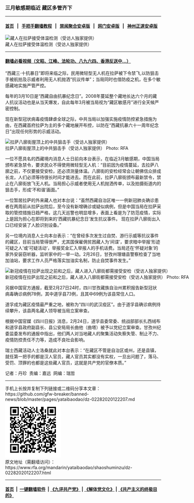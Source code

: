 ### 三月敏感期临近 藏区多管齐下
------------------------

#### [首页](https://github.com/gfw-breaker/banned-news/blob/master/README.md) &nbsp;&nbsp;|&nbsp;&nbsp; [手把手翻墙教程](https://github.com/gfw-breaker/guides/wiki) &nbsp;&nbsp;|&nbsp;&nbsp; [禁闻聚合安卓版](https://github.com/gfw-breaker/bn-android) &nbsp;&nbsp;|&nbsp;&nbsp; [网门安卓版](https://github.com/oGate2/oGate) &nbsp;&nbsp;|&nbsp;&nbsp; [神州正道安卓版](https://github.com/SzzdOgate/update) 



<div id="headerimg">
 <img alt="藏人在拉萨接受体温检测（受访人独家提供）" src="https://www.rfa.org/mandarin/yataibaodao/shaoshuminzu/dz-02282020122207.html/m0228-dz-photo1.jpg/@@images/4c6e5e7f-3e88-4871-ae83-c793abfdf5c3.jpeg" title="藏人在拉萨接受体温检测（受访人独家提供）"/>
 <div id="headerimgcontents">
  <div id="headerimgcaption">
   <span>
    藏人在拉萨接受体温检测（受访人独家提供）
   </span>
   <!-- zoomattribute -->
  </div>
  <!-- headerimgcaption -->
 </div>
 <!-- headerimagecontents -->
</div>

<hr/>


#### [翻墙必看视频（文昭、江峰、法轮功、八九六四、香港反送中...）](https://github.com/gfw-breaker/banned-news/blob/master/pages/link3.md)

<div id="storytext">
 <div>
  <div class="slot_header">
  </div>
 </div>
 <p>
 </p>
 <p>
  “西藏三·十抗暴日”即将来临之际，民用微轻型无人机在拉萨被下令禁飞,以防狙击手被航拍及示威者利用无人机抛洒“抗议传单”；当局同时也借防疫之机，在多个敏感藏地实施严管严控。
 </p>
 <p>
  每年的3月10日是“西藏自由抗暴纪念日”。2008年蔓延整个藏地长达六个月的藏人抗议活动也是从当天爆发，自此每年3月被当局视为“藏区敏感月”进行全天候严密控制。
 </p>
 <p>
 </p>
 <p>
 </p>
 <p>
  现在新型冠状病毒疫情肆虐全球之际，中共当局以加强实施疫情防控紧急措施为由，在西藏首府拉萨为主的多个藏地展开布控，以防在“西藏抗暴六十一周年纪念日”出现任何形势的示威活动。
 </p>
 <p>
 </p>
 <p>
  <div class="image-inline captioned" style="width:900px;">
   <div style="width:900px;">
    <img alt="拉萨八廓街屋顶上的中共狙击手（受访人独家提供）" src="https://www.rfa.org/mandarin/yataibaodao/shaoshuminzu/dz-02282020122207.html/m0228-dz-photo2.jpg" title="拉萨八廓街屋顶上的中共狙击手（受访人独家提供）"/>
   </div>
   <div class="image-caption">
    <span style="width:900px;">
     拉萨八廓街屋顶上的中共狙击手（受访人独家提供）
    </span>
    <span class="copyright">
     Photo: RFA
    </span>
   </div>
  </div>
 </p>
 <p>
  一位不愿具名的西藏境内消息人士日前向本台表示，在临近3月敏感期，中国当局颁布紧急禁令，要求民众不得使用微轻型无人机：“目前因为疫情蔓延，去拉萨八廓之前，不仅要接受安检，还必须测量体温。八廓街的安检经常会让朝佛信众排成长龙，人们必须等待很长时间才能进去。而在此前，拉萨八廓街颁布最新禁令，禁止在八廓街放飞无人机。当局担心示威者使用无人机抛洒传单，以及拍摄街道内的狙击手，形成‘不和谐’画面。”
 </p>
 <p>
  一位暂居拉萨的外来藏人也对本台说：“虽然西藏自治区唯一一例新冠肺炎确诊患者在两周前从拉萨出院后，至今没有新增确诊或疑似病例，但是中国当局在拉萨采取的管控措施日趋严格，这几天巡警也明显增多，表面上看是为了防范疫情，实际上是因为担心在即将到来的‘西藏抗暴纪念日’发生抗议事件。 现在拉萨八廓街出入口已经安装了人脸识别设备。”
 </p>
 <p>
  另一位境内消息人士向本台表示：“在曾经多次发生过自焚、游行示威等抗议事件的藏区，目前当局管得很严，尤其国保雇佣贫困藏人为‘间谍’，要求暗中举报‘形迹可疑之人’或‘可疑活动’，举报奖金汇入举报人的手机话费。当局还在‘怀疑对象’的家外安装窃听器，监听家中的一举一动。2月26日，甘孜州理塘县警察检查了当地加油站，要求工作人员严格落实加油实名制，防止自焚事件发生。”
 </p>
 <p>
 </p>
 <p>
  <div class="image-inline captioned" style="width:900px;">
   <div style="width:900px;">
    <img alt="新冠疫情在拉萨出现之前和之后，藏人进入八廓街都需接受安检（受访人独家提供）" src="https://www.rfa.org/mandarin/yataibaodao/shaoshuminzu/dz-02282020122207.html/m0228-dz-photo3.jpg" title="新冠疫情在拉萨出现之前和之后，藏人进入八廓街都需接受安检（受访人独家提供）"/>
   </div>
   <div class="image-caption">
    <span style="width:900px;">
     新冠疫情在拉萨出现之前和之后，藏人进入八廓街都需接受安检（受访人独家提供）
    </span>
    <span class="copyright">
     Photo: RFA
    </span>
   </div>
  </div>
 </p>
 <p>
  另据中国官方通报，截至2月27日24时，四川甘孜藏族自治州累积报告新型冠状病毒确诊病例78例，其中道孚县73例，且其中69例为该县常住人口。
 </p>
 <p>
  道孚成为藏区疫情最严重之地，被称为“四川的武汉疫区”。由于道孚县确诊病例持续攀升，该县两名藏人领导被当局立案审查。
 </p>
 <p>
  根据中国官媒《四川日报》消息，2月24日，道孚县委常委、统战部部长扎西绒布和道孚县政府副县长、县公安局局长曲他（曲塔）被予以党纪立案审查。甘孜州纪委监委发布的通报中指出，他们两人对当地藏人的聚集活动失察失管、制止不力、疫情防控责任不力等，造成不良社会影响。
 </p>
 <p>
  瑞士西藏活动人士洛桑就此对本台表示：“在藏区不管是自治区或州，还是县镇，就任第一把手的都是汉人官员，藏人官员其实都没有实权，一旦出问题了，落马、受罚、顶罪的也都是这些藏人官员，这就是共产党的官僚本质。”
 </p>
 <p>
 </p>
 <p>
  记者：丹珍  责编：嘉远  网编：瑞哲
 </p>
</div>

<hr/>
手机上长按并复制下列链接或二维码分享本文章：<br/>
https://github.com/gfw-breaker/banned-news/blob/master/pages/yataibaodao/dz-02282020122207.md <br/>
<a href='https://github.com/gfw-breaker/banned-news/blob/master/pages/yataibaodao/dz-02282020122207.md'><img src='https://github.com/gfw-breaker/banned-news/blob/master/pages/yataibaodao/dz-02282020122207.md.png'/></a> <br/>
原文地址（需翻墙访问）：https://www.rfa.org/mandarin/yataibaodao/shaoshuminzu/dz-02282020122207.html


------------------------
#### [首页](https://github.com/gfw-breaker/banned-news/blob/master/README.md) &nbsp;|&nbsp; [一键翻墙软件](https://github.com/gfw-breaker/nogfw/blob/master/README.md) &nbsp;| [《九评共产党》](https://github.com/gfw-breaker/9ping.md/blob/master/README.md#九评之一评共产党是什么) | [《解体党文化》](https://github.com/gfw-breaker/jtdwh.md/blob/master/README.md) | [《共产主义的终极目的》](https://github.com/gfw-breaker/gczydzjmd.md/blob/master/README.md)


<img src='http://gfw-breaker.win/banned-news/pages/yataibaodao/dz-02282020122207.md' width='0px' height='0px'/>